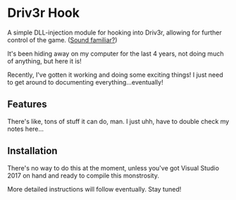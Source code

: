 Driv3r Hook
=======

A simple DLL-injection module for hooking into Driv3r, allowing for further control of the game. ([Sound familiar?](https://github.com/Fireboyd78/MM2Hook))

It's been hiding away on my computer for the last 4 years, not doing much of anything, but here it is!

Recently, I've gotten it working and doing some exciting things! I just need to get around to documenting everything...eventually!

## Features
There's like, tons of stuff it can do, man. I just uhh, have to double check my notes here...

## Installation
There's no way to do this at the moment, unless you've got Visual Studio 2017 on hand and ready to compile this monstrosity.

More detailed instructions will follow eventually. Stay tuned!